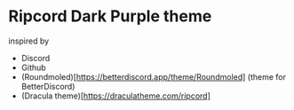 # Ripcord Dark Purple theme
inspired by
- Discord
- Github
- (Roundmoled)[https://betterdiscord.app/theme/Roundmoled] (theme for BetterDiscord)
- (Dracula theme)[https://draculatheme.com/ripcord]
